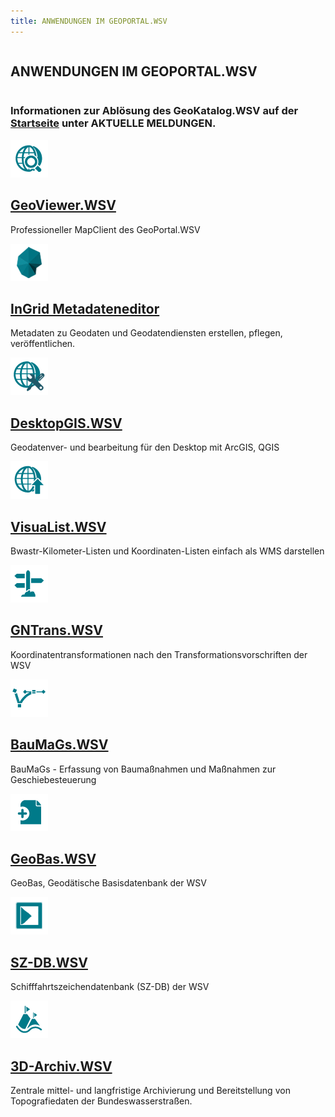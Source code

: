 ```yaml
---
title: ANWENDUNGEN IM GEOPORTAL.WSV
---
```

<div class="teaser-data-projects" id="application_teaser">
    <div class="row">
        <div class="columns text-center">
            <h2>ANWENDUNGEN IM GEOPORTAL.WSV</h2>
        </div>
    </div>
    <div class="row">
        <div class="columns text-center">
            <h3>Informationen zur Ablösung des GeoKatalog.WSV auf der <a href="startseite" title="Startseite">Startseite</a> unter AKTUELLE MELDUNGEN.</h3>
        </div>
    </div>
    <div class="row">
        <div class="xsmall-24 small-24 medium-12 large-12 xlarge-12 columns">
            <div class="teaser-data search">
                <div>
                    <a target="_blank" class="external-link" href="kartendienste" title="GeoViewer.WSV">
                        <img class="teaser-data-img" alt="" src="user/themes/wsv/assets/cms/apps/images/geoviewer.png">
                        <h2 class="header">
                            GeoViewer.WSV
                        </h2>
                    </a>
                    <a target="_blank" class="teaser-data-info" href="https://it-navigator.wsv.res.bund.de/display/geoportalwsvhilfe/GeoViewer.WSV" title="Zugehöriges Hilfethema">
                        <span class="ic-ic-info"></span>
                    </a>
                    <p>Professioneller MapClient des GeoPortal.WSV</p>
                    <a target="_blank" class="external-link" href="kartendienste" title="GeoViewer.WSV">
                        <span class="ic-ic-arrow arrow"></span>
                    </a>
                </div>
            </div>
        </div>
        <div class="xsmall-24 small-24 medium-12 large-12 xlarge-12 columns">
            <div class="teaser-data search">
                <div>
                    <a target="_blank" class="external-link" href="/editor/" title="InGrid Metadateneditor">
                        <img class="teaser-data-img" alt="" src="user/themes/wsv/assets/cms/apps/images/ige.png">
                        <h2 class="header">
                            InGrid Metadateneditor
                        </h2>
                    </a>
                    <a target="_blank" class="teaser-data-info" href="https://metaver-bedienungsanleitung.readthedocs.io/" title="Zugehöriges Hilfethema">
                        <span class="ic-ic-info"></span>
                    </a>
                    <p>Metadaten zu Geodaten und Geodatendiensten erstellen, pflegen, veröffentlichen.</p>
                    <a target="_blank" class="external-link" href="/editor/" title="InGrid Metadateneditor">
                        <span class="ic-ic-arrow arrow"></span>
                    </a>
                </div>
            </div>
        </div>
        <div class="xsmall-24 small-24 medium-12 large-12 xlarge-12 columns">
            <div class="teaser-data search">
                <div>
                    <a target="_blank" class="external-link" href="https://it-navigator.wsv.res.bund.de/display/geoportalwsvhilfe/Desktop-GIS" title="DesktopGIS.WSV">
                        <img class="teaser-data-img" alt="" src="user/themes/wsv/assets/cms/apps/images/desktopgis.png">
                        <h2 class="header">
                            DesktopGIS.WSV
                        </h2>
                    </a>
                    <a target="_blank" class="teaser-data-info" href="https://it-navigator.wsv.res.bund.de/display/geoportalwsvhilfe/Desktop-GIS" title="Zugehöriges Hilfethema">
                        <span class="ic-ic-info"></span>
                    </a>
                    <p>Geodatenver- und bearbeitung für den Desktop mit ArcGIS, QGIS</p>
                    <a target="_blank" class="external-link" href="https://it-navigator.wsv.res.bund.de/display/geoportalwsvhilfe/Desktop-GIS" title="DesktopGIS.WSV">
                        <span class="ic-ic-arrow arrow"></span>
                    </a>
                </div>
            </div>
        </div>
        <div class="xsmall-24 small-24 medium-12 large-12 xlarge-12 columns">
            <div class="teaser-data search">
                <div>
                    <a target="_blank" class="external-link" href="https://via-test.itz.res.bund.de/wsv/visualist2/app" title="VisuaList.WSV">
                        <img class="teaser-data-img" alt="" src="user/themes/wsv/assets/cms/apps/images/visualist.png">
                        <h2 class="header">
                            VisuaList.WSV
                        </h2>
                    </a>
                    <a target="_blank" class="teaser-data-info" href="https://it-navigator.wsv.res.bund.de/display/geoportalwsvhilfe/Visualist.WSV" title="Zugehöriges Hilfethema">
                        <span class="ic-ic-info"></span>
                    </a>
                    <p>Bwastr-Kilometer-Listen und Koordinaten-Listen einfach als WMS darstellen</p>
                    <a target="_blank" class="external-link" href="https://via-test.itz.res.bund.de/wsv/visualist2/app" title="VisuaList.WSV">
                        <span class="ic-ic-arrow arrow"></span>
                    </a>
                </div>
            </div>
        </div>
        <div class="xsmall-24 small-24 medium-12 large-12 xlarge-12 columns">
            <div class="teaser-data search">
                <div>
                    <a target="_blank" class="external-link" href="https://gntrans.itz.res.bund.de/" title="GNTrans.WSV">
                        <img class="teaser-data-img" alt="" src="user/themes/wsv/assets/cms/apps/images/gntrans.png">
                        <h2 class="header">
                            GNTrans.WSV
                        </h2>
                    </a>
                    <a target="_blank" class="teaser-data-info" href="https://gntrans.itz.res.bund.de/trafo/help/Content/Anmeldung.htm" title="Zugehöriges Hilfethema">
                        <span class="ic-ic-info"></span>
                    </a>
                    <p>Koordinatentransformationen nach den Transformationsvorschriften der WSV</p>
                    <a target="_blank" class="external-link" href="https://gntrans.itz.res.bund.de/" title="GNTrans.WSV">
                        <span class="ic-ic-arrow arrow"></span>
                    </a>
                </div>
            </div>
        </div>
        <div class="xsmall-24 small-24 medium-12 large-12 xlarge-12 columns">
            <div class="teaser-data search">
                <div>
                    <a target="_blank" class="external-link" href="http://baumags.wsv.res.bund.de/" title="BauMaGs.WSV">
                        <img class="teaser-data-img" alt="" src="user/themes/wsv/assets/cms/apps/images/baumags.png">
                        <h2 class="header">
                            BauMaGs.WSV
                        </h2>
                    </a>
                    <a target="_blank" class="teaser-data-info" href="https://it-navigator.wsv.res.bund.de/pages/viewpage.action?pageId=3550189" title="Zugehöriges Hilfethema">
                        <span class="ic-ic-info"></span>
                    </a>
                    <p>BauMaGs - Erfassung von Baumaßnahmen und Maßnahmen zur Geschiebesteuerung</p>
                    <a target="_blank" class="external-link" href="http://baumags.wsv.res.bund.de/" title="BauMaGs.WSV">
                        <span class="ic-ic-arrow arrow"></span>
                    </a>
                </div>
            </div>
        </div>
        <div class="xsmall-24 small-24 medium-12 large-12 xlarge-12 columns">
            <div class="teaser-data search">
                <div>
                    <a target="_blank" class="external-link" href="https://geobas.itz.res.bund.de/" title="GeoBas.WSV">
                        <img class="teaser-data-img" alt="" src="user/themes/wsv/assets/cms/apps/images/geobas.png">
                        <h2 class="header">
                            GeoBas.WSV
                        </h2>
                    </a>
                    <a target="_blank" class="teaser-data-info" href="https://intranet.res.bund.de/Shared/Fachinformationen/WS/Navigation_Inhalt/02_Projekte_Verfahren/IT_Verfahren_Vermessung/02_GeoBas/03_geobas_node.html" title="Zugehöriges Hilfethema">
                        <span class="ic-ic-info"></span>
                    </a>
                    <p>GeoBas, Geodätische Basisdatenbank der WSV</p>
                    <a target="_blank" class="external-link" href="https://geobas.itz.res.bund.de/" title="GeoBas.WSV">
                        <span class="ic-ic-arrow arrow"></span>
                    </a>
                </div>
            </div>
        </div>
        <div class="xsmall-24 small-24 medium-12 large-12 xlarge-12 columns">
            <div class="teaser-data search">
                <div>
                    <a target="_blank" class="external-link" href="https://szdb.wsv.res.bund.de/" title="SZ-DB.WSV">
                        <img class="teaser-data-img" alt="" src="user/themes/wsv/assets/cms/apps/images/szdb.png">
                        <h2 class="header">
                            SZ-DB.WSV
                        </h2>
                    </a>
                    <a target="_blank" class="teaser-data-info" href="https://it-navigator.wsv.res.bund.de/display/SZDB" title="Zugehöriges Hilfethema">
                        <span class="ic-ic-info"></span>
                    </a>
                    <p>Schifffahrtszeichendatenbank (SZ-DB) der WSV</p>
                    <a target="_blank" class="external-link" href="https://szdb.wsv.res.bund.de/" title="SZ-DB.WSV">
                        <span class="ic-ic-arrow arrow"></span>
                    </a>
                </div>
            </div>
        </div>
        <div class="xsmall-24 small-24 medium-12 large-12 xlarge-12 columns">
            <div class="teaser-data search">
                <div>
                    <a target="_blank" class="external-link" href="https://via.res.bund.de/wsv/3darchiv/app" title="3D-Archiv.WSV">
                        <img class="teaser-data-img" alt="" src="user/themes/wsv/assets/cms/apps/images/3darchiv.png">
                        <h2 class="header">
                            3D-Archiv.WSV
                        </h2>
                    </a>
                    <a target="_blank" class="teaser-data-info" href="https://intranet.res.bund.de/Shared/Fachinformationen/WS/Navigation_Inhalt/02_Projekte_Verfahren/3D_Datenarchiv/3D_Datenarchiv.html" title="Zugehöriges Hilfethema">
                        <span class="ic-ic-info"></span>
                    </a>
                    <p>Zentrale mittel- und langfristige Archivierung und Bereitstellung von Topografiedaten der Bundeswasserstraßen.</p>
                    <a target="_blank" class="external-link" href="https://via.res.bund.de/wsv/3darchiv/app" title="3D-Archiv.WSV">
                        <span class="ic-ic-arrow arrow"></span>
                    </a>
                </div>
            </div>
        </div>
    </div>
</div>